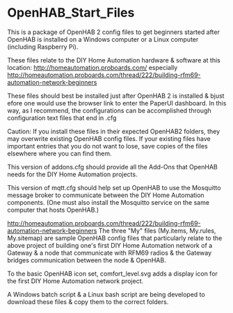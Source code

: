 # OpenHAB_Start_Files

This is a package of OpenHAB 2 config files to get beginners started after OpenHAB is installed on a Windows computer or a Linux computer (including Raspberry Pi).

These files relate to the DIY Home Automation hardware & software at this location:
	http://homeautomation.proboards.com/
		especially http://homeautomation.proboards.com/thread/222/building-rfm69-automation-network-beginners
		
These files should best be installed just after OpenHAB 2 is installed & bjust efore one would use the browser link to enter the PaperUI dashboard.  In this way, as I recommend, the configurations can be accomplished through configuration text files that end in .cfg

Caution:  If you install these files in their expected OpenHAB2 folders, they may overwrite existing OpenHAB config files.  If your existing files have important entries that you do not want to lose, save copies of the files elsewhere where you can find them.

This version of addons.cfg should provide all the Add-Ons that OpenHAB needs for the DIY Home Automation projects.

This version of mqtt.cfg should help set up OpenHAB to use the Mosquitto message broker to communicate between the DIY Home Automation components. (One must also install the Mosquitto service on the same computer that hosts OpenHAB.)

http://homeautomation.proboards.com/thread/222/building-rfm69-automation-network-beginners
The three "My" files (My.items, My.rules, My.sitemap) are sample OpenHAB config files that particularly relate to the above project of building one's first DIY Home Automation network of a Gateway & a node that communicate with RFM69 radios & the Gateway bridges communication between the node & OpenHAB.

To the basic OpenHAB icon set, comfort_level.svg adds a display icon for the first DIY Home Automation network project.
		
A Windows batch script & a Linux bash script are being developed to download these files & copy them to the correct folders.
